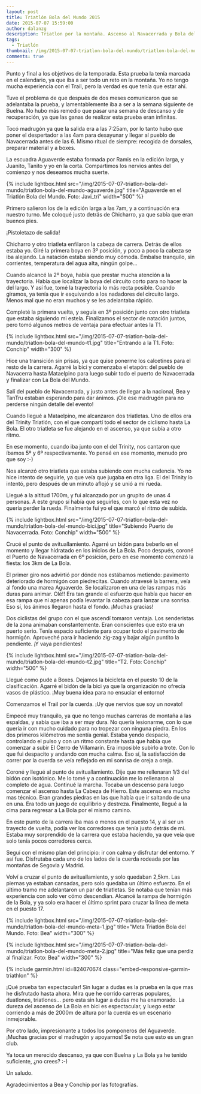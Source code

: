 ```yaml
---
layout: post
title: Triatlón Bola del Mundo 2015
date: 2015-07-07 15:59:00
author: dalanzg
description: Triatlon por la montaña. Ascenso al Navacerrada y Bola del Mundo, y a continuación carrera por la cuerda larga. Así ponemos punto final a la temporada.
tags:
  - Triatlón
thumbnail: /img/2015-07-07-triatlon-bola-del-mundo/triatlon-bola-del-mundo-aguaverde.jpg
comments: true
---
```


Punto y final a los objetivos de la temporada. Esta prueba la tenía marcada en el calendario, ya que iba a ser todo un reto en la montaña. Yo no tengo mucha experiencia con el Trail, pero la verdad es que tenía que estar ahí.

Tuve el problema de que después de dos meses comunicaron que se adelantaba la prueba, y lamentablemente iba a ser a la semana siguiente de Buelna. No hubo más remedio que pasar una semana de descanso y de recuperación, ya que las ganas de realizar esta prueba eran infinitas.

Tocó madrugón ya que la salida era a las 7:25am, por lo tanto hubo que poner el despertador a las 4am para desayunar y llegar al pueblo de Navacerrada antes de las 6. Mismo ritual de siempre: recogida de dorsales, preparar material y a boxes.

La escuadra Aguaverde estaba formada por Ramis en la edición larga, y Juanito, Tanito y yo en la corta. Compartimos los nervios antes del comienzo y nos deseamos mucha suerte.

{% include lightbox.html src="/img/2015-07-07-triatlon-bola-del-mundo/triatlon-bola-del-mundo-aguaverde.jpg" title="Aguaverde en el Triatlón Bola del Mundo. Foto: Javi_tri" width="500" %}

Primero salieron los de la edición larga a las 7am, y a continuación era nuestro turno. Me coloqué justo detrás de Chicharro, ya que sabía que eran buenos pies.

¡Pistoletazo de salida!

Chicharro y otro triatleta enfilaron la cabeza de carrera. Detrás de ellos estaba yo. Giré la primera boya en 3º posición, y poco a poco la cabeza se iba alejando. La natación estaba siendo muy cómoda. Embalse tranquilo, sin corrientes, temperatura del agua alta, ningún golpe...

Cuando alcancé la 2º boya, había que prestar mucha atención a la trayectoria. Había que localizar la boya del circuito corto para no hacer la del largo. Y así fue, tomé la trayectoria lo más recta posible. Cuando giramos, ya tenía que ir esquivando a los nadadores del circuito largo. Menos mal que no eran muchos y se les adelantaba rápido.

Completé la primera vuelta, y seguía en 3º posición junto con otro triatleta que estaba siguiendo mi estela. Finalizamos el sector de natación juntos, pero tomó algunos metros de ventaja para efectuar antes la T1.

{% include lightbox.html src="/img/2015-07-07-triatlon-bola-del-mundo/triatlon-bola-del-mundo-t1.jpg" title="Entrando a la T1. Foto: Conchip" width="300" %}

Hice una transición sin prisas, ya que quise ponerme los calcetines para el resto de la carrera. Agarré la bici y comenzaba el etapón: del pueblo de Navacerra hasta Mataelpino para luego subir todo el puerto de Navacerrada y finalizar con La Bola del Mundo.

Salí del pueblo de Navacerrada, y justo antes de llegar a la nacional, Bea y TanTru estaban esperando para dar ánimos. ¡Ole ese madrugón para no perderse ningún detalle del evento!

Cuando llegué a Mataelpino, me alcanzaron dos triatletas. Uno de ellos era del Trinity Triatlón, con el que compartí todo el sector de ciclismo hasta La Bola. El otro triatleta se fue alejando en el ascenso, ya que subía a otro ritmo.

En ese momento, cuando iba junto con el del Trinity, nos cantaron que íbamos 5º y 6º respectivamente. Yo pensé en ese momento, menudo pro que soy :-)

Nos alcanzó otro triatleta que estaba subiendo con mucha cadencia. Yo no hice intento de seguirle, ya que veía que jugaba en otra liga. El del Trinity lo intentó, pero después de un minuto aflojó y se unió a mi rueda.

Llegué a la altitud 1700m, y fui alcanzado por un grupito de unas 4 personas. A este grupo sí había que seguirles, con lo que esta vez no quería perder la rueda. Finalmente fui yo el que marcó el ritmo de subida.

{% include lightbox.html src="/img/2015-07-07-triatlon-bola-del-mundo/triatlon-bola-del-mundo-bici.jpg" title="Subiendo Puerto de Navacerrada. Foto: Conchip" width="500" %}

Crucé el punto de avituallamiento. Agarré un bidón para beberlo en el momento y llegar hidratado en los inicios de La Bola. Poco después, coroné el Puerto de Navacerrada en 6º posición, pero en ese momento comenzó la fiesta: los 3km de La Bola.

El primer giro nos advirtió por dónde nos estábamos metiendo: pavimento deteriorado de hormigón con piedrecitas. Cuando atravesé la barrera, veía al fondo una marea Aguaverde. Se localizaron en una de las rampas más duras para animar. Olé!! Era tan grande el esfuerzo que había que hacer en esa rampa que ni apenas podía levantar la cabeza para lanzar una sonrisa. Eso sí, los ánimos llegaron hasta el fondo. ¡Muchas gracias!

Dos ciclistas del grupo con el que ascendí tomaron ventaja. Los senderistas de la zona animaban constantemente. Eran conscientes que esto era un puerto serio. Tenía espacio suficiente para ocupar todo el pavimento de hormigón. Aproveché para ir haciendo zig-zag y bajar algún puntito la pendiente. ¡Y vaya pendientes!

{% include lightbox.html src="/img/2015-07-07-triatlon-bola-del-mundo/triatlon-bola-del-mundo-t2.jpg" title="T2. Foto: Conchip" width="500" %}

Llegué como pude a Boxes. Dejamos la bicicleta en el puesto 10 de la clasificación. Agarré el bidón de la bici ya que la organización no ofrecía vasos de plástico. ¡Muy buena idea para no ensuciar el entorno!

Comenzamos el Trail por la cuerda. ¡Uy que nervios que soy un novato!

Empecé muy tranquilo, ya que no tengo muchas carreras de montaña a las espaldas, y sabía que iba a ser muy dura. No quería lesionarme, con lo que quería ir con mucho cuidado para no tropezar con ninguna piedra. En los dos primeros kilómetros me sentía genial. Estaba yendo despacio, controlando el pulso y con un ritmo constante hasta que había que comenzar a subir El Cerro de Villamarín. Era imposible subirlo a trote. Con lo que fui despacito y andando con mucha calma. Eso sí, la satisfacción de correr por la cuerda se veía reflejado en mi sonrisa de oreja a oreja.

Coroné y llegué al punto de avituallamiento. Dije que me rellenaran 1/3 del bidón con isotónico. Me lo tomé y a continuación me lo rellenaron al completo de agua. Continué la marcha. Tocaba un descenso para luego comenzar el ascenso hasta La Cabeza de Hierro. Este ascenso era mucho mas técnico. Eran grandes piedras en las que había que ir saltando de una en una. Era todo un juego de equilibrio y destreza. Finalmente, llegué a la cima para regresar a La Bola por el mismo camino.

En este punto de la carrera iba mas o menos en el puesto 14, y al ser un trayecto de vuelta, podía ver los corredores que tenía justo detrás de mi. Estaba muy sorprendido de la carrera que estaba haciendo, ya que veía que solo tenía pocos corredores cerca.

Seguí con el mismo plan del principio: ir con calma y disfrutar del entorno. Y así fue. Disfrutaba cada uno de los lados de la cuerda rodeada por las montañas de Segovia y Madrid.

Volví a cruzar el punto de avituallamiento, y solo quedaban 2,5km. Las piernas ya estaban cansadas, pero solo quedaba un último esfuerzo. En el último tramo me adelantaron un par de triatletas. Se notaba que tenían más experiencia con solo ver cómo descendían. Alcancé la rampa de hormigón de la Bola, y ya solo era hacer el último sprint para cruzar la línea de meta en el puesto 17.

{% include lightbox.html src="/img/2015-07-07-triatlon-bola-del-mundo/triatlon-bola-del-mundo-meta-1.jpg" title="Meta Triatlón Bola del Mundo. Foto: Bea" width="300" %}

{% include lightbox.html src="/img/2015-07-07-triatlon-bola-del-mundo/triatlon-bola-del-mundo-meta-2.jpg" title="Más feliz que una perdiz al finalizar. Foto: Bea" width="300" %}

{% include garmin.html id=824070674 class="embed-responsive-garmin-triathlon" %}

¡Qué prueba tan espectacular! Sin lugar a dudas es la prueba en la que mas he disfrutado hasta ahora. Mira que he corrido carreras populares, duatlones, triatlones... pero esta sin lugar a dudas me ha enamorado. La dureza del ascenso de La Bola en bici es espectacular, y luego estar corriendo a más de 2000m de altura por la cuerda es un escenario inmejorable.

Por otro lado, impresionante a todos los pomponeros del Aguaverde. ¡Muchas gracias por el madrugón y apoyarnos! Se nota que esto es un gran club.

Ya toca un merecido descanso, ya que con Buelna y La Bola ya he tenido suficiente, ¿no crees? :-)

Un saludo.

Agradecimientos a Bea y Conchip por las fotografías.
